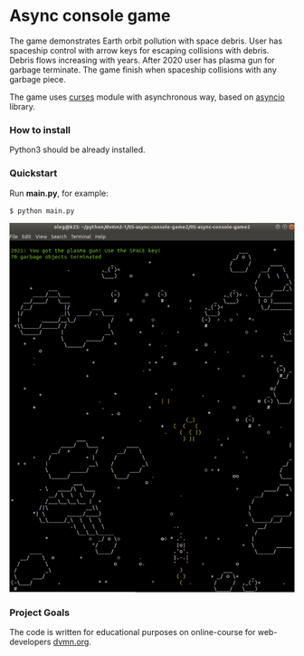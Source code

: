 # Async console game

The game demonstrates Earth orbit pollution with space debris. User has
spaceship control with arrow keys for escaping collisions with debris. Debris
flows increasing with years. After 2020 user has plasma gun for garbage
terminate. The game finish when spaceship collisions with any garbage piece.

The game uses <a href="https://docs.python.org/3/library/curses.html">curses</a>
module with asynchronous way, based on <a href="https://docs.python.org/3/library/asyncio.html">asyncio</a> library.


### How to install

Python3 should be already installed.


### Quickstart

Run **main.py**, for example:

```bash
$ python main.py

```

![game screenshot](screenshots/async-console-game4.png)


### Project Goals

The code is written for educational purposes on online-course for web-developers [dvmn.org](https://dvmn.org/).
